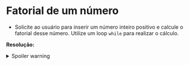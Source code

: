 # Fatorial de um número

 - Solicite ao usuário para inserir um número inteiro positivo e calcule o fatorial desse número. Utilize um loop `while` para realizar o cálculo.
   
**Resolução:**

<details>
  <summary>Spoiler warning</summary>

```
import java.util.Scanner;

public class Main {
    public static void main(String[] args) { 
        
        Scanner read = new Scanner(System.in);
        int numero;
        
        System.out.print("Digite um número inteiro positivo: ");
        numero = read.nextInt();
        
        int fatorial = 1;
        
        while (numero > 1) {
            fatorial = fatorial * numero;
            numero = numero - 1;
        }
        System.out.println("Fatorial é " + fatorial);
    }
}

```
</details>

